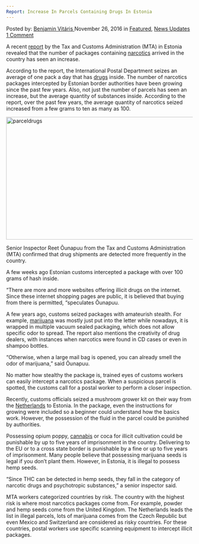 ```yaml
---
Report: Increase In Parcels Containing Drugs In Estonia
---
```

<article class="post-listing post-16594 post type-post status-publish format-standard has-post-thumbnail hentry category-deepdot-news category-news-updates tag-drugs tag-estonia tag-increase tag-parcels tag-report">
    <div class="post-inner">
    <p class="post-meta">
    <span>Posted by: <a href="https://www.deepdotweb.com/author/benjaminvi/" title="">Benjamin Vitáris </a></span>
    <span>November 26, 2016</span>
    <span>in <a href="https://www.deepdotweb.com/category/deepdot-news/" rel="category tag">Featured</a>, <a href="https://www.deepdotweb.com/category/news-updates/" rel="category tag">News Updates</a></span>
    <span><a href="https://www.deepdotweb.com/2016/11/26/report-increase-parcels-containing-drugs-estonia/#comments">1 Comment</a></span>
    </p>
    <div class="clear"></div>
    <div class="entry">
    <p>A recent <a href="http://www.postimees.ee/2839105/video-ja-fotod-eestlased-tellivad-narkot-ueha-enam-postiga">report</a> by the Tax and Customs Administration (MTA) in Estonia revealed that the number of packages containing <a href="https://www.deepdotweb.com/tag/narcotics/">narcotics</a> arrived in the country has seen an increase.</p>
    <p>According to the report, the International Postal Department seizes an average of one pack a day that has <a href="https://www.deepdotweb.com/tag/drugs/">drugs</a> inside. The number of narcotics packages intercepted by Estonian border authorities have been growing since the past few years. Also, not just the number of parcels has seen an increase, but the average quantity of substances inside. According to the report, over the past few years, the average quantity of narcotics seized increased from a few grams to ten as many as 100.</p>
    <p><a href="https://www.deepdotweb.com/wp-content/uploads/2016/11/parceldrugs.png"><img class="aligncenter size-full wp-image-16595" src="https://www.deepdotweb.com/wp-content/uploads/2016/11/parceldrugs.png" alt="parceldrugs" width="660" height="330" srcset="https://www.deepdotweb.com/wp-content/uploads/2016/11/parceldrugs.png 660w, https://www.deepdotweb.com/wp-content/uploads/2016/11/parceldrugs-300x150.png 300w" sizes="(max-width: 660px) 100vw, 660px" /></a></p>
    <p>Senior Inspector Reet Õunapuu from the Tax and Customs Administration (MTA) confirmed that drug shipments are detected more frequently in the country.</p>
    <p>A few weeks ago Estonian customs intercepted a package with over 100 grams of hash inside.</p>
    <p>&#8220;There are more and more websites offering illicit drugs on the internet. Since these internet shopping pages are public, it is believed that buying from there is permitted, &#8220;speculates Õunapuu.</p>
    <p>A few years ago, customs seized packages with amateurish stealth. For example, <a href="https://www.deepdotweb.com/tag/marijuana/">marijuana</a> was mostly just put into the letter while nowadays, it is wrapped in multiple vacuum sealed packaging, which does not allow specific odor to spread. The report also mentions the creativity of drug dealers, with instances when narcotics were found in CD cases or even in shampoo bottles.</p>
    <p>&#8220;Otherwise, when a large mail bag is opened, you can already smell the odor of marijuana,&#8221; said Õunapuu.</p>
    <p>No matter how stealthy the package is, trained eyes of customs workers can easily intercept a narcotics package. When a suspicious parcel is spotted, the customs call for a postal worker to perform a closer inspection.</p>
    <p>Recently, customs officials seized a mushroom grower kit on their way from the <a href="https://www.deepdotweb.com/tag/netherlands/">Netherlands</a> to Estonia. In the package, even the instructions for growing were included so a beginner could understand how the basics work. However, the possession of the fluid in the parcel could be punished by authorities.</p>
    <p><a id="post-16594-_gjdgxs"></a> Possessing opium poppy, <a href="https://www.deepdotweb.com/tag/cannabis/">cannabis</a> or coca for illicit cultivation could be punishable by up to five years of imprisonment in the country. Delivering to the EU or to a cross state border is punishable by a fine or up to five years of imprisonment. Many people believe that possessing marijuana seeds is legal if you don’t plant them. However, in Estonia, it is illegal to possess hemp seeds.</p>
    <p>&#8220;Since THC can be detected in hemp seeds, they fall in the category of narcotic drugs and psychotropic substances,&#8221; a senior inspector said.</p>
    <p>MTA workers categorized countries by risk. The country with the highest risk is where most narcotics packages come from. For example, powder and hemp seeds come from the United Kingdom. The Netherlands leads the list in illegal parcels, lots of marijuana comes from the Czech Republic but even Mexico and Switzerland are considered as risky countries. For these countries, postal workers use specific scanning equipment to intercept illicit packages.</p>
    </div>
    <span style="display:none"><a href="https://www.deepdotweb.com/tag/drugs/" rel="tag">drugs</a> <a href="https://www.deepdotweb.com/tag/estonia/" rel="tag">estonia</a> <a href="https://www.deepdotweb.com/tag/increase/" rel="tag">increase</a> <a href="https://www.deepdotweb.com/tag/parcels/" rel="tag">parcels</a> <a href="https://www.deepdotweb.com/tag/report/" rel="tag">report</a></span> <span style="display:none" class="updated">2016-11-26</span>
    <div style="display:none" class="vcard author" itemprop="author" itemscope itemtype="http://schema.org/Person"><strong class="fn" itemprop="name"><a href="https://www.deepdotweb.com/author/benjaminvi/" title="Posts by Benjamin Vitáris" rel="author">Benjamin Vitáris</a></strong></div>
    </div>
</article>

